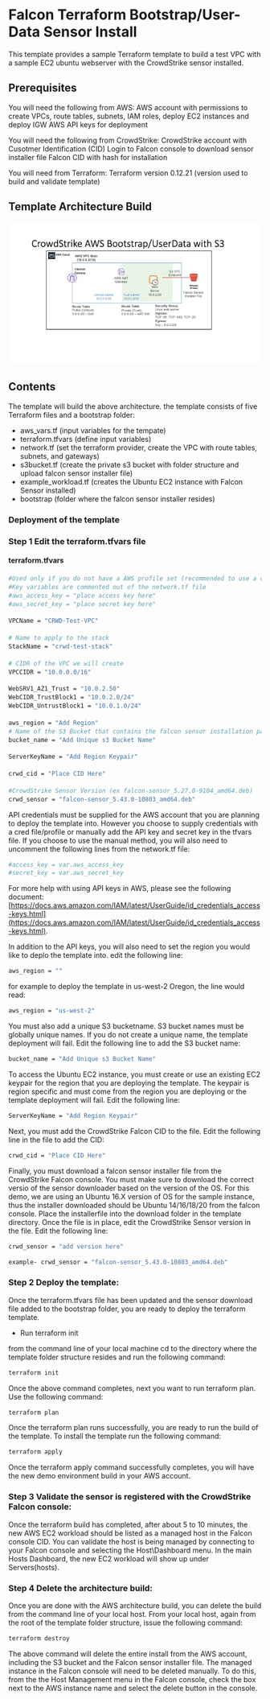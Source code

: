 # Falcon Terraform Bootstrap/User-Data Sensor Install
This template provides a sample Terraform template to build a test VPC with a sample EC2 ubuntu webserver with the CrowdStrike sensor installed.

## Prerequisites
You will need the following from AWS:
AWS account with permissions to create VPCs, route tables, subnets, IAM roles, deploy EC2 instances and deploy IGW
AWS API keys for deployment

You will need the following from CrowdStrike:
CrowdStrike account with Cusotmer Identification (CID)
Login to Falcon console to download sensor installer file
Falcon CID with hash for installation

You will need from Terraform:
Terraform version 0.12.21 (version used to build and validate template)

## Template Architecture Build

![Falcon Sample BootStrap)](Images/Falcon-Bootstrap-S3.jpg)

## Contents
The template will build the above architecture. the template consists of five Terraform files and a bootstrap folder:
* aws_vars.tf (input variables for the tempate)
* terraform.tfvars (define input variables)
* network.tf (set the terraform provider, create the VPC with route tables, subnets, and gateways)
* s3bucket.tf (create the private s3 bucket with folder structure and upload falcon sensor installer file)
* example_workload.tf (creates the Ubuntu EC2 instance with Falcon Sensor installed)
* bootstrap (folder where the falcon sensor installer resides)

### Deployment of the template

### Step 1 Edit the terraform.tfvars file
#### terraform.tfvars
```bash
#Used only if you do not have a AWS profile set (recommended to use a creds file or profile)
#Key variables are commented out of the network.tf file
#aws_access_key = "place access key here"
#aws_secret_key = "place secret key here"

VPCName = "CRWD-Test-VPC"

# Name to apply to the stack
StackName = "crwd-test-stack"

# CIDR of the VPC we will create
VPCCIDR = "10.0.0.0/16"

WebSRV1_AZ1_Trust = "10.0.2.50"
WebCIDR_TrustBlock1 = "10.0.2.0/24"
WebCIDR_UntrustBlock1 = "10.0.1.0/24"

aws_region = "Add Region"
# Name of the S3 Bucket that contains the falcon sensor installation package
bucket_name = "Add Unique s3 Bucket Name"

ServerKeyName = "Add Region Keypair"

crwd_cid = "Place CID Here"

#CrowdStrike Sensor Version (ex falcon-sensor_5.27.0-9104_amd64.deb)
crwd_sensor = "falcon-sensor_5.43.0-10803_amd64.deb"
```
API credentials must be supplied for the AWS account that you are planning to deploy the template into.  However you choose to supply credentials with a cred file/profile or manually add the API key and secret key in the tfvars file.  If you choose to use the manual method, you will also need to uncomment the following lines from the network.tf file:
```bash
#access_key = var.aws_access_key
#secret_key = var.aws_secret_key
```
For more help with using API keys in AWS, please see the following document:
[https://docs.aws.amazon.com/IAM/latest/UserGuide/id_credentials_access-keys.html](https://docs.aws.amazon.com/IAM/latest/UserGuide/id_credentials_access-keys.html).

In addition to the API keys, you will also need to set the region you would like to deplo the template into.  edit the following line:
```bash
aws_region = ""
```
for example to deploy the template in us-west-2 Oregon, the line would read:
```bash
aws_region = "us-west-2"
```

You must also add a unique S3 bucketname.  S3 bucket names must be globally unique names.  If you do not create a unique name, the template deployment will fail.  Edit the following line to add the S3 bucket name:
```bash
bucket_name = "Add Unique s3 Bucket Name"
```

To access the Ubuntu EC2 instance, you must create or use an existing EC2 keypair for the region that you are deploying the template.  The keypair is region specific and must come from the region you are deploying or the template deployment will fail.  Edit the following line:
```bash
ServerKeyName = "Add Region Keypair"
```

Next, you must add the CrowdStrike Falcon CID to the file.  Edit the following line in the file to add the CID:
```bash
crwd_cid = "Place CID Here"
```

Finally, you must download a falcon sensor installer file from the CrowdStrike Falcon console.  You must make sure to download the correct versio of the sensor downloader based on the version of the OS.  For this demo, we are using an Ubuntu 16.X version of OS for the sample instance, thus the installer downloaded should be Ubuntu 14/16/18/20 from the falcon console.  Place the installerfile into the download folder in the template directory.  Once the file is in place, edit the CrowdStrike Sensor version in the file.  Edit the following line:
```bash
crwd_sensor = "add version here" 
``` 

```bash
example- crwd_sensor = "falcon-sensor_5.43.0-10803_amd64.deb"
```

### Step 2 Deploy the template:
Once the terraform.tfvars file has been updated and the sensor download file added to the bootstrap folder, you are ready to deploy the terraform template.

* Run terraform init

from the command line of your local machine cd to the directory where the template folder structure resides and run the following command:
```bash
terraform init
```

Once the above command completes, next you want to run terraform plan.  Use the following command:
```bash
terraform plan
```

Once the terraform plan runs successfully, you are ready to run the build of the template. To install the template run the following command:
```bash
terraform apply
```

Once the terraform apply command successfully completes, you will have the new demo environment build in your AWS account.

### Step 3 Validate the sensor is registered with the CrowdStrike Falcon console:
Once the terraform build has completed, after about 5 to 10 minutes, the new AWS EC2 workload should be listed as a managed host in the Falcon console CID.  You can validate the host is being managed by connecting to your Falcon console and selecting the Host\Dashboard menu.  In the main Hosts Dashboard, the new EC2 workload will show up under Servers(hosts).

### Step 4 Delete the architecture build:
Once you are done with the AWS architecture build, you can delete the build from the command line of your local host.  From your local host, again from the root of the template folder structure, issue the following command:
```bash
terraform destroy
```

The above command will delete the entire install from the AWS account, including the S3 bucket and the Falcon sensor installer file.  The managed instance in the Falcon console will need to be deleted manually. To do this, from the the Host Management menu in the Falcon console, check the box next to the AWS instance name and select the delete button in the console.

